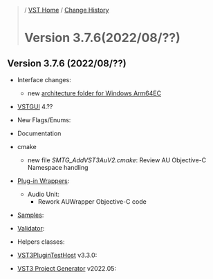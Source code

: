>/ [VST Home](../) / [Change History](./Index.md)
>
># Version 3.7.6(2022/08/??)

## Version 3.7.6 (2022/08/??)

- Interface changes:
  - new [architecture folder for Windows Arm64EC](../Technical+Documentation/Locations+Format/Plugin+Format.html#for-the-windows-platform)
  
- [VSTGUI](../What+is+the+VST+3+SDK/VSTGUI.md) 4.??
  
- New Flags/Enums:

- Documentation

- cmake
  - new file *SMTG_AddVST3AuV2.cmake*: Review AU Objective-C Namespace handling
  
- [Plug-in Wrappers](../What+is+the+VST+3+SDK/Wrappers/Index.md):
  - Audio Unit:
    - Rework AUWrapper Objective-C code  

- [Samples](../What+is+the+VST+3+SDK/Plug-in+Examples.md):

- [Validator](../What+is+the+VST+3+SDK/Index.md#validator-command-line):

- Helpers classes:

- [VST3PluginTestHost](../What+is+the+VST+3+SDK/Plug-in+Test+Host.md) v3.3.0:

- [VST3 Project Generator](../What+is+the+VST+3+SDK/Project+Generator.md) v2022.05:
